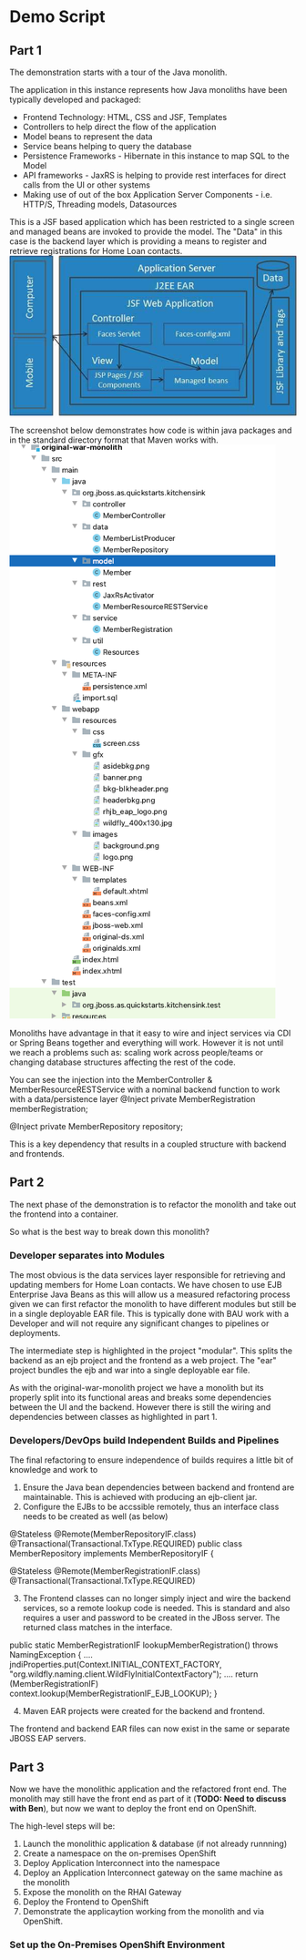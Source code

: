 # Demo Script

## Part 1
The demonstration starts with a tour of the Java monolith.

The application in this instance represents how Java monoliths have been typically developed and packaged:
- Frontend Technology: HTML, CSS and JSF, Templates
- Controllers to help direct the flow of the application
- Model beans to represent the data
- Service beans helping to query the database
- Persistence Frameworks - Hibernate in this instance to map SQL to the Model
- API frameworks - JaxRS is helping to provide rest interfaces for direct calls from the UI or other systems
- Making use of out of the box Application Server Components - i.e. HTTP/S, Threading models, Datasources

This is a JSF based application which has been restricted to a single screen and managed beans are invoked to provide the model.
The "Data" in this case is the backend layer which is providing a means to register and retrieve registrations for Home Loan contacts.
![JSF Architecture](./images/jsf_architectute.jpg)

The screenshot below demonstrates how code is within java packages and in the standard directory format that Maven works with.
![Front screen](./images/monolith-files.png)

Monoliths have advantage in that it easy to wire and inject services via CDI or Spring Beans together and everything will work. However it is not until we reach a problems such as: scaling work across people/teams or changing database structures affecting the rest of the code.

You can see the injection into the MemberController & MemberResourceRESTService with a nominal backend function to work with a data/persistence layer
  @Inject
  private MemberRegistration memberRegistration;
  
  @Inject
  private MemberRepository repository;
      
This is a key dependency that results in a coupled structure with backend and frontends.

## Part 2
The next phase of the demonstration is to refactor the monolith and take out the frontend into a container.

So what is the best way to break down this monolith? 

### Developer separates into Modules
The most obvious is the data services layer responsible for retrieving and updating members for Home Loan contacts.
We have chosen to use EJB Enterprise Java Beans as this will allow us a measured refactoring process given we can first refactor the monolith to have different modules but still be in a single deployable EAR file. 
This is typically done with BAU work with a Developer and will not require any significant changes to pipelines or deployments.

The intermediate step is highlighted in the project "modular". This splits the backend as an ejb project and the frontend as a web project. The "ear" project bundles the ejb and war into a single deployable ear file.

As with the original-war-monolith project we have a monolith but its properly split into its functional areas and breaks some dependencies between the UI and the backend. 
However there is still the wiring and dependencies between classes as highlighted in part 1.


### Developers/DevOps build Independent Builds and Pipelines

The final refactoring to ensure independence of builds requires a little bit of knowledge and work to 
1. Ensure the Java bean dependencies between backend and frontend are maintainable. This is achieved with producing an ejb-client jar.
2. Configure the EJBs to be accssible remotely, thus an interface class needs to be created as well (as below)

@Stateless
@Remote(MemberRepositoryIF.class)
@Transactional(Transactional.TxType.REQUIRED)
public class MemberRepository implements MemberRepositoryIF {

@Stateless
@Remote(MemberRegistrationIF.class)
@Transactional(Transactional.TxType.REQUIRED)

3. The Frontend classes can no  longer simply inject and wire the backend services, so a remote lookup code is needed. This is standard and also requires a 
user and password to be created in the JBoss server. The returned class matches in the interface.

public static MemberRegistrationIF lookupMemberRegistration() throws NamingException {
  ....
  jndiProperties.put(Context.INITIAL_CONTEXT_FACTORY, "org.wildfly.naming.client.WildFlyInitialContextFactory");
  ....
  return (MemberRegistrationIF) context.lookup(MemberRegistrationIF_EJB_LOOKUP);
}

4. Maven EAR projects were created for the backend and frontend.

The frontend and backend EAR files can now exist in the same or separate JBOSS EAP servers.

## Part 3
Now we have the monolithic application and the refactored front end. The monolith may still have the front end as part of it (**TODO: Need to discuss with Ben**), but now we want to deploy the front end on OpenShift.

The high-level steps will be:
1. Launch the monolithic application & database (if not already runnning)
2. Create a namespace on the on-premises OpenShift
3. Deploy Application Interconnect into the namespace
4. Deploy an Application Interconnect gateway on the same machine as the monolith
5. Expose the monolith on the RHAI Gateway
6. Deploy the Frontend to OpenShift
7. Demonstrate the applicaytion working from the monolith and via OpenShift.


### Set up the On-Premises OpenShift Environment
